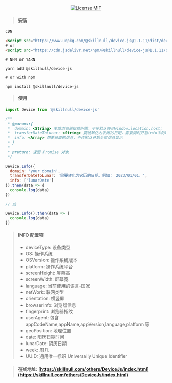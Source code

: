 <p align="center">
  <a href="http://www.skillnull.com"><img src="http://skillnull.com/others/images/brand/MIT.svg" alt="License MIT"></a>
</p>

> #### 安装

```html
CDN

<script src="https://www.unpkg.com/@skillnull/device-js@1.1.11/dist/device.export.js"></script>
# or
<script src="https://cdn.jsdelivr.net/npm/@skillnull/device-js@1.1.11/dist/device.export.js"></script>
```

```shell
# NPM or YARN

yarn add @skillnull/device-js

# or with npm

npm install @skillnull/device-js
```



> #### 使用

```js
import Device from '@skillnull/device-js'

/**
 * @params:{
 *  domain: <String> 生成浏览器指纹所需，不传默认使用window.location.host;
 *  transferDateToLunar: <String> 要被转化为农历的日期，需要同时开启info中的lunarDate选项才生效
 *  info: <Array> 想要获取的信息，不传默认开启全部信息显示
 * }
 *
 * @return: 返回 Promise 对象
 */

Device.Info({
  domain: 'your domain',
  transferDateToLunar: '需要转化为农历的日期。例如： 2023/01/01。',
  info: ['lunarDate']
}).then(data => {
  console.log(data)
})

// 或

Device.Info().then(data => {
  console.log(data)
})
```

> #### INFO 配置项
> - deviceType: 设备类型
> - OS: 操作系统
> - OSVersion: 操作系统版本
> - platform: 操作系统平台
> - screenHeight: 屏幕高
> - screenWidth: 屏幕宽
> - language: 当前使用的语言-国家
> - netWork: 联网类型
> - orientation: 横竖屏
> - browserInfo: 浏览器信息
> - fingerprint: 浏览器指纹
> - userAgent: 包含 appCodeName,appName,appVersion,language,platform 等
> - geoPosition: 地理位置
> - date: 阳历日期时间
> - lunarDate: 阴历日期
> - week: 周几
> - UUID: 通用唯一标识 Universally Unique Identifier

> #### 在线地址: [https://skillnull.com/others/DeviceJs/index.html](https://skillnull.com/others/DeviceJs/index.html)

